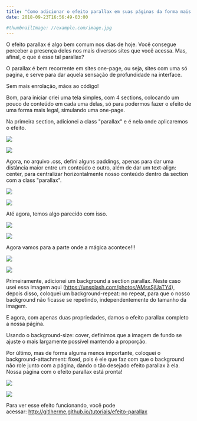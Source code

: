 ```yaml
---
title: "Como adicionar o efeito parallax em suas páginas da forma mais simples possível"
date: 2018-09-23T16:56:49-03:00

#thumbnailImage: //example.com/image.jpg
---
```

O efeito parallax é algo bem comum nos dias de hoje. Você consegue perceber a presença deles nos mais diversos sites que você acessa. Mas, afinal, o que é esse tal parallax?
<!--more-->
O parallax é bem recorrente em sites one-page, ou seja, sites com uma só pagina, e serve para dar aquela sensação de profundidade na interface.

Sem mais enrolação, mãos ao código!

Bom, para iniciar criei uma tela simples, com 4 sections, colocando um pouco de conteúdo em cada uma delas, só para podermos fazer o efeito de uma forma mais legal, simulando uma one-page.

Na primeira section, adicionei a class "parallax" e é nela onde aplicaremos o efeito.

![](https://miro.medium.com/max/30/1*oCsiOrFRgMh-nUzEAzkWXw.jpeg?q=20)

![](https://miro.medium.com/max/700/1*oCsiOrFRgMh-nUzEAzkWXw.jpeg)

Agora, no arquivo .css, defini alguns paddings, apenas para dar uma distância maior entre um conteúdo e outro, além de dar um text-align: center, para centralizar horizontalmente nosso conteúdo dentro da section com a class "parallax".

![](https://miro.medium.com/max/30/1*rNectk9mi7ojmr7f8rm_oQ.jpeg?q=20)

![](https://miro.medium.com/max/700/1*rNectk9mi7ojmr7f8rm_oQ.jpeg)

Até agora, temos algo parecido com isso.

![](https://miro.medium.com/max/30/1*3MnBEaY_KmoMdfJwI-ZHlg.jpeg?q=20)

![](https://miro.medium.com/max/700/1*3MnBEaY_KmoMdfJwI-ZHlg.jpeg)

Agora vamos para a parte onde a mágica acontece!!!

![](https://miro.medium.com/max/30/1*tq9SGC3-o6B_0V82nbezuQ.jpeg?q=20)

![](https://miro.medium.com/max/700/1*tq9SGC3-o6B_0V82nbezuQ.jpeg)

Primeiramente, adicionei um background a section parallax. Neste caso usei essa imagem aqui (<https://unsplash.com/photos/AMssSjUaTY4>), depois disso, coloquei um background-repeat: no repeat, para que o nosso background não ficasse se repetindo, independentemente do tamanho da imagem.

E agora, com apenas duas propriedades, damos o efeito parallax completo a nossa página.

Usando o background-size: cover, definimos que a imagem de fundo se ajuste o mais largamente possível mantendo a proporção.

Por último, mas de forma alguma menos importante, coloquei o background-attachment: fixed, pois é ele que faz com que o background não role junto com a página, dando o tão desejado efeito parallax à ela. Nossa página com o efeito parallax está pronta!

![](https://miro.medium.com/max/30/1*kV21IuqseLq2Zj0Cz3OIgA.jpeg?q=20)

![](https://miro.medium.com/max/700/1*kV21IuqseLq2Zj0Cz3OIgA.jpeg)

Para ver esse efeito funcionando, você pode acessar: <http://gitlherme.github.io/tutoriais/efeito-parallax>